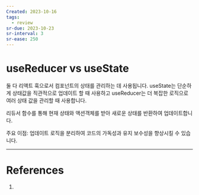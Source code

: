 ```yaml
---
Created: 2023-10-16
tags:
  - review
sr-due: 2023-10-23
sr-interval: 3
sr-ease: 250
---
```

# useReducer vs useState
둘 다 리액트 훅으로서 컴포넌트의 상태를 관리하는 데 사용됩니다. useState는 단순하게 상태값을 직관적으로 업데이트 할 때 사용하고 useReducer는 더 복잡한 로직으로 여러 상태 값을 관리할 때 사용합니다. 

리듀서 함수를 통해 현재 상태와 액션객체를 받아 새로운 상태를 반환하여 업데이트합니다. 


주요 이점: 
업데이트 로직을 분리하여 코드의 가독성과 유지 보수성을 향상시킬 수 있습니다. 

---
# References
1. 